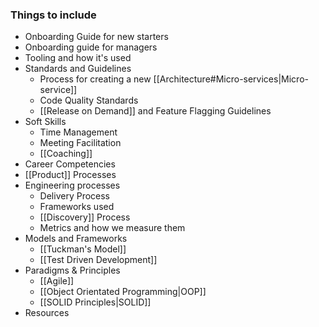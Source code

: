 ### Things to include
- Onboarding Guide for new starters
- Onboarding guide for managers
- Tooling and how it's used
- Standards and Guidelines
	- Process for creating a new [[Architecture#Micro-services|Micro-service]]
	- Code Quality Standards
	- [[Release on Demand]] and Feature Flagging Guidelines
- Soft Skills
	- Time Management
	- Meeting Facilitation
	- [[Coaching]]
- Career Competencies
- [[Product]] Processes
- Engineering processes
	- Delivery Process
	- Frameworks used
	- [[Discovery]] Process
	- Metrics and how we measure them
- Models and Frameworks
	- [[Tuckman's Model]]
	- [[Test Driven Development]]
- Paradigms & Principles
	- [[Agile]]
	- [[Object Orientated Programming|OOP]]
	- [[SOLID Principles|SOLID]]
- Resources